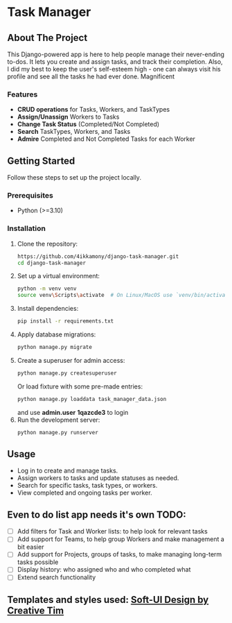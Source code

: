 # Task Manager

## About The Project

This Django-powered app is here to help people manage their never-ending to-dos. It lets you create and assign tasks, and track their completion. Also, I did my best to keep the user's self-esteem high - one can always visit his profile and see all the tasks he had ever done. Magnificent

### Features
- **CRUD operations** for Tasks, Workers, and TaskTypes
- **Assign/Unassign** Workers to Tasks
- **Change Task Status** (Completed/Not Completed)
- **Search** TaskTypes, Workers, and Tasks
- **Admire** Completed and Not Completed Tasks for each Worker

## Getting Started

Follow these steps to set up the project locally.

### Prerequisites

- Python (>=3.10)

### Installation

1. Clone the repository:
   ```sh
   https://github.com/4ikkamony/django-task-manager.git
   cd django-task-manager
   ```
2. Set up a virtual environment:
   ```sh
   python -m venv venv
   source venv\Scripts\activate  # On Linux/MacOS use `venv/bin/activate`
   ```
3. Install dependencies:
   ```sh
   pip install -r requirements.txt
   ```
4. Apply database migrations:
   ```sh
   python manage.py migrate
   ```
5. Create a superuser for admin access:
   ```sh
   python manage.py createsuperuser
   ```
   Or load fixture with some pre-made entries:
    ```sh
    python manage.py loaddata task_manager_data.json
    ```
   and use <strong>admin.user</strong> <strong>1qazcde3</strong> to login
6. Run the development server:
   ```sh
   python manage.py runserver
   ```

## Usage

- Log in to create and manage tasks.
- Assign workers to tasks and update statuses as needed.
- Search for specific tasks, task types, or workers.
- View completed and ongoing tasks per worker.

## Even to do list app needs it's own TODO:

- [ ] Add filters for Task and Worker lists: to help look for relevant tasks
- [ ] Add support for Teams, to help group Workers and make management a bit easier
- [ ] Add support for Projects, groups of tasks, to make managing long-term tasks possible
- [ ] Display history: who assigned who and who completed what
- [ ] Extend search functionality

## Templates and styles used: [Soft-UI Design by Creative Tim](https://github.com/app-generator/django-soft-ui-design)

